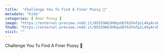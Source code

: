 ```yaml
---
title:  "Challenge You To Find A Finer Pussy 🤤"
metadate: "hide"
categories: [ Rear Pussy ]
image: "https://external-preview.redd.it/05S59A63H9quUDfkSFmfpzL4XyAruMPWUsZZwZMpA6o.jpg?auto=webp&s=3a5ea8f69bdc164877812f9da4c3237da6d5fee9"
thumb: "https://external-preview.redd.it/05S59A63H9quUDfkSFmfpzL4XyAruMPWUsZZwZMpA6o.jpg?width=1080&crop=smart&auto=webp&s=7df1c209da2c98d01b7ad58766a5c947647b51bd"
visit: ""
---
```

Challenge You To Find A Finer Pussy 🤤
